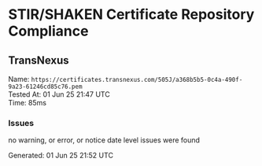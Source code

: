 # STIR/SHAKEN Certificate Repository Compliance

## TransNexus

Name: `https://certificates.transnexus.com/505J/a368b5b5-0c4a-490f-9a23-61246cd85c76.pem`\
Tested At: 01 Jun 25 21:47 UTC\
Time: 85ms

### Issues

no warning, or error, or notice date level issues were found

Generated: 01 Jun 25 21:52 UTC